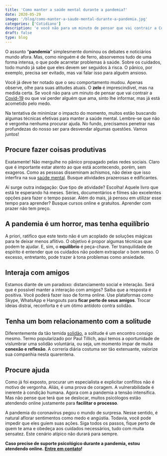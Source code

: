 ```yaml
---
title: 'Como manter a saúde mental durante a pandemia?'
date: 2020-05-29
image: '/blog/como-manter-a-saude-mental-durante-a-pandemia.jpg'
categories: ['Cotidiano']
description: 'e você não para um minuto de pensar que vai contrair a Covid-19 ou que vai perder alguém que ama, é melhor ler este artigo.'
draft: false
type: blog
---
```


O assunto “**pandemia**” simplesmente dominou os debates e noticiários mundo afora. Mas, como ninguém é de ferro, absorvemos tudo de uma forma intensa, o que pode acarretar problemas à saúde. Sobre os cuidados, todo mundo já sabe que eles devem ser seguidos à risca. O pânico, por exemplo, precisa ser evitado, mas vai falar isso para alguém ansioso.

Você já deve ter notado que o seu comportamento mudou. Apenas observe, olhe para suas atitudes atuais. O **zelo** é imprescindível, mas na medida certa. Se você não para um minuto de pensar que vai contrair a [Covid-19](/como-lidar-com-a-histeria-coletiva-por-conta-da-covid-19/) ou que vai perder alguém que ama, sinto lhe informar, mas já está acometido pelo medo.

Na tentativa de minimizar o impacto do momento, muitos estão buscando algumas técnicas efetivas para manter a saúde mental. Lembre-se que não é vergonha nenhuma procurar ajuda. No fundo, precisamos penetrar nas profundezas do nosso ser para desvendar algumas questões. Vamos juntos!

## **Procure fazer coisas produtivas**

Exatamente! Não mergulhe no pânico propagado pelas redes sociais. Claro que é importante estar atento ao que está acontecendo, porém, sem exageros. Como as pessoas disseminam achismos, não deixe que isso interfira na sua [saúde mental](/12-dicas-saude-mental-quarentena/). Busque atividades prazerosas e edificantes.

Aí surge outra indagação: Que tipo de atividade? Escolha! Aquele livro que está te esperando há meses. Séries, documentários e filmes são excelentes opções para fazer o tempo passar. Além do mais, já pensou em utilizar esse tempo para aprender? Busque cursos online e gratuitos. Aprender com prazer não tem preço.

## **A pandemia é um horror, mas tenha equilíbrio**

A priori, ratifico que este texto não é um acoplado de soluções mágicas para te deixar menos aflitivo. O objetivo é propor algumas técnicas que podem te ajudar. E, sim, o **equilíbrio** é peça-chave. Ter tranquilidade de espírito é entender que os cuidados não podem extrapolar o bom senso. O excesso, entretanto, pode trazer à tona problemas como ansiedade.

## **Interaja com amigos**

Estamos diante de um paradoxo: distanciamento social e interação. Será que é possível manter a interação com amigos? Saiba que a resposta é positiva. Você poderá fazer isso de forma online. Use plataformas como Skype, WhatsApp e Hangouts para **ficar perto de seus amigos**. Trocar ideias distrai, reconforta e é um ótimo antídoto contra solidão.

## **Tenha um bom relacionamento com a solitude**

Diferentemente da tão temida [solidão](/sozinha-e-se-sentir-solitaria/), a solitude é um encontro consigo mesmo. Termo popularizado por Paul Tillich, aqui temos a oportunidade de vislumbrar uma solidão voluntária, ou seja, um momento ímpar de muita **conexão e reflexão**. A correria diária costuma ser tão extenuante, valorize sua companhia nesta quarentena.

## **Procure ajuda**

Como já foi exposto, procurar um especialista e explicitar conflitos não é motivo de vergonha. Aliás, é uma prova de coragem. A vulnerabilidade é inerente à condição humana. Agora com a pandemia a tensão intensifica. Mas não pense que terá que se deslocar, muitos psicólogos estão atendendo online justamente para **facilitar o processo**.

A pandemia do coronavírus pegou o mundo de surpresa. Nesse sentido, é natural aflorar sentimentos como medo e angústia. Todavia, você pode impedir que eles guiem suas ações. Siga todos os passos, fique perto de quem te ama e obedeça aos cuidados necessários, tudo com muita sensatez. Este cenário atípico não durará para sempre.

**Caso precise de suporte psicológico durante a pandemia, estou atendendo online.** [**Entre em contato**](/contato/)**!**
